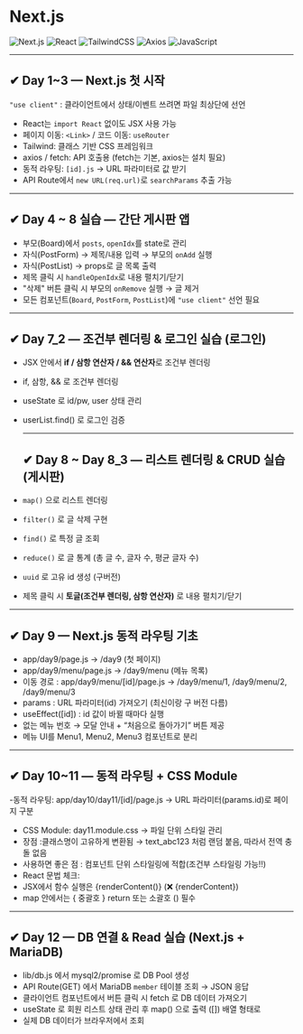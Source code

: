 # Next.js 

![Next.js](https://img.shields.io/badge/Next.js-black?style=flat-square&logo=next.js)
![React](https://img.shields.io/badge/React-61DAFB?style=flat-square&logo=react)
![TailwindCSS](https://img.shields.io/badge/Tailwind_CSS-38B2AC?style=flat-square&logo=tailwind-css)
![Axios](https://img.shields.io/badge/Axios-5A29E4?style=flat-square&logo=axios)
![JavaScript](https://img.shields.io/badge/JavaScript-F7DF1E?style=flat-square&logo=javascript)

---

## ✔ Day 1~3 — Next.js 첫 시작

`"use client"` : 클라이언트에서 상태/이벤트 쓰려면 파일 최상단에 선언
- React는 `import React` 없이도 JSX 사용 가능
- 페이지 이동: `<Link>` / 코드 이동: `useRouter`
- Tailwind: 클래스 기반 CSS 프레임워크
- axios / fetch: API 호출용 (fetch는 기본, axios는 설치 필요)
- 동적 라우팅: `[id].js` → URL 파라미터로 값 받기
- API Route에서 `new URL(req.url)`로 `searchParams` 추출 가능

---

## ✔ Day 4 ~ 8 실습 — 간단 게시판 앱

- 부모(Board)에서 `posts`, `openIdx`를 state로 관리
- 자식(PostForm) → 제목/내용 입력 → 부모의 `onAdd` 실행
- 자식(PostList) → props로 글 목록 출력
- 제목 클릭 시 `handleOpenIdx`로 내용 펼치기/닫기
- "삭제" 버튼 클릭 시 부모의 `onRemove` 실행 → 글 제거
- 모든 컴포넌트(`Board`, `PostForm`, `PostList`)에 `"use client"` 선언 필요

---

## ✔ Day 7_2  — 조건부 렌더링 & 로그인 실습 (로그인)

- JSX 안에서 **if / 삼항 연산자 / && 연산자**로 조건부 렌더링 
- if, 삼항, && 로 조건부 렌더링
- useState 로 id/pw, user 상태 관리
- userList.find() 로 로그인 검증

  ---
  ## ✔ Day 8 ~  Day 8_3   — 리스트 렌더링 & CRUD 실습 (게시판)
- `map()` 으로 리스트 렌더링  
- `filter()` 로 글 삭제 구현  
- `find()` 로 특정 글 조회  
- `reduce()` 로 글 통계 (총 글 수, 글자 수, 평균 글자 수)  
- `uuid` 로 고유 id 생성  (구버전)
- 제목 클릭 시 **토글(조건부 렌더링, 삼항 연산자)** 로 내용 펼치기/닫기
---
## ✔ Day 9 — Next.js 동적 라우팅 기초

- app/day9/page.js → /day9 (첫 페이지)
- app/day9/menu/page.js → /day9/menu (메뉴 목록)
- 이동 경로 : app/day9/menu/[id]/page.js → /day9/menu/1, /day9/menu/2, /day9/menu/3
- params : URL 파라미터(id) 가져오기 (최신이랑 구 버전 다름)
- useEffect([id]) : id 값이 바뀔 때마다 실행
- 없는 메뉴 번호 → 모달 안내 + “처음으로 돌아가기” 버튼 제공
- 메뉴 UI를 Menu1, Menu2, Menu3 컴포넌트로 분리

---
  
## ✔ Day 10~11 — 동적 라우팅 + CSS Module

-동적 라우팅: app/day10/day11/[id]/page.js → URL 파라미터(params.id)로 페이지 구분
- CSS Module: day11.module.css → 파일 단위 스타일 관리
- 장점 :클래스명이 고유하게 변환됨 → text_abc123 처럼 랜덤 붙음, 따라서 전역 충돌 없음
- 사용하면 좋은 점 : 컴포넌트 단위 스타일링에 적합(조건부 스타일링 가능!!)
- React 문법 체크:
- JSX에서 함수 실행은 {renderContent()} (❌ {renderContent})
- map 안에서는 { 중괄호 } return 또는 소괄호 () 필수

---
## ✔ Day 12 — DB 연결 & Read 실습 (Next.js + MariaDB)

- lib/db.js 에서 mysql2/promise 로 DB Pool 생성
- API Route(GET) 에서 MariaDB `member` 테이블 조회 → JSON 응답
- 클라이언트 컴포넌트에서 버튼 클릭 시 fetch 로 DB 데이터 가져오기
- useState 로 회원 리스트 상태 관리 후 map() 으로 출력 ([]) 배열 형태로
- 실제 DB 데이터가 브라우저에서 조회


  
  
